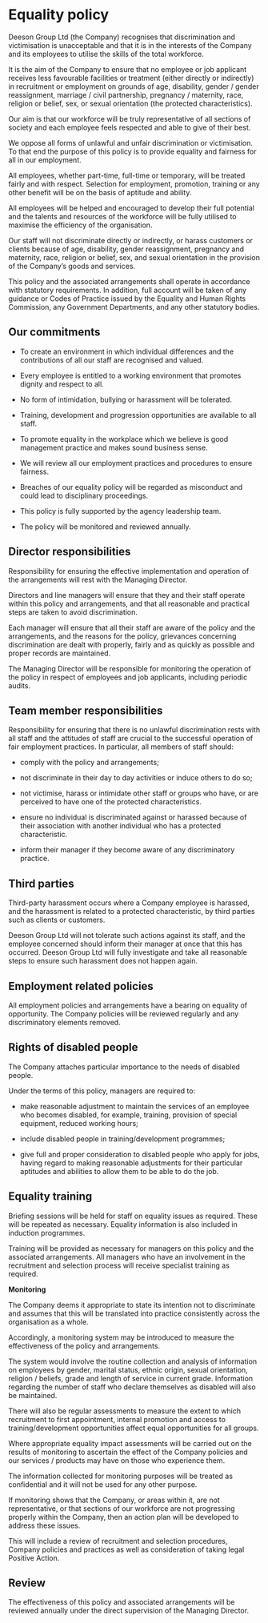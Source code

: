 # Equality policy

Deeson Group Ltd (the Company) recognises that discrimination and victimisation is unacceptable and that it is in the interests of the Company and its employees to utilise the skills of the total workforce. 

It is the aim of the Company to ensure that no employee or job applicant receives less favourable facilities or treatment (either directly or indirectly) in recruitment or employment on grounds of age, disability, gender / gender reassignment, marriage / civil partnership, pregnancy / maternity, race, religion or belief, sex, or sexual orientation (the protected characteristics).

Our aim is that our workforce will be truly representative of all sections of society and each employee feels respected and able to give of their best.

We oppose all forms of unlawful and unfair discrimination or victimisation. To that end the purpose of this policy is to provide equality and fairness for all in our employment.

All employees, whether part-time, full-time or temporary, will be treated fairly and with respect. Selection for employment, promotion, training or any other benefit will be on the basis of aptitude and ability. 

All employees will be helped and encouraged to develop their full potential and the talents and resources of the workforce will be fully utilised to maximise the efficiency of the organisation.

Our staff will not discriminate directly or indirectly, or harass customers or clients because of age, disability, gender reassignment, pregnancy and maternity, race, religion or belief, sex, and sexual orientation in the provision of the Company’s goods and services.

This policy and the associated arrangements shall operate in accordance with statutory requirements. In addition, full account will be taken of any guidance or Codes of Practice issued by the Equality and Human Rights Commission, any Government Departments, and any other statutory bodies.

## Our commitments

* To create an environment in which individual differences and the contributions of all our staff are recognised and valued.

* Every employee is entitled to a working environment that promotes dignity and respect to all. 

* No form of intimidation, bullying or harassment will be tolerated.

* Training, development and progression opportunities are available to all staff.

* To promote equality in the workplace which we believe is good management practice and makes sound business sense.

* We will review all our employment practices and procedures to ensure fairness.

* Breaches of our equality policy will be regarded as misconduct and could lead to disciplinary proceedings.

* This policy is fully supported by the agency leadership team. 

* The policy will be monitored and reviewed annually.

## Director responsibilities

Responsibility for ensuring the effective implementation and operation of the arrangements will rest with the Managing Director. 

Directors and line managers will ensure that they and their staff operate within this policy and arrangements, and that all reasonable and practical steps are taken to avoid discrimination. 

Each manager will ensure that all their staff are aware of the policy and the arrangements, and the reasons for the policy, grievances concerning discrimination are dealt with properly, fairly and as quickly as possible and proper records are maintained.

The Managing Director will be responsible for monitoring the operation of the policy in respect of employees and job applicants, including periodic audits.

## Team member responsibilities

Responsibility for ensuring that there is no unlawful discrimination rests with all staff and the attitudes of staff are crucial to the successful operation of fair employment practices. In particular, all members of staff should:

* comply with the policy and arrangements;

* not discriminate in their day to day activities or induce others to do so;

* not victimise, harass or intimidate other staff or groups who have, or are perceived to have one of the protected characteristics.

* ensure no individual is discriminated against or harassed because of their association with another individual who has a protected characteristic.

* inform their manager if they become aware of any discriminatory practice.

## Third parties

Third-party harassment occurs where a Company employee is harassed, and the harassment is related to a protected characteristic, by third parties such as clients or customers. 

Deeson Group Ltd will not tolerate such actions against its staff, and the employee concerned should inform their manager at once that this has occurred. Deeson Group Ltd will fully investigate and take all reasonable steps to ensure such harassment does not happen again.

## Employment related policies

All employment policies and arrangements have a bearing on equality of opportunity. The Company policies will be reviewed regularly and any discriminatory elements removed.

## Rights of disabled people

The Company attaches particular importance to the needs of disabled people.

Under the terms of this policy, managers are required to:

* make reasonable adjustment to maintain the services of an employee who becomes disabled, for example, training, provision of special equipment, reduced working hours; 

* include disabled people in training/development programmes;

* give full and proper consideration to disabled people who apply for jobs, having regard to making reasonable adjustments for their particular aptitudes and abilities to allow them to be able to do the job.

## Equality training

Briefing sessions will be held for staff on equality issues as required. These will be repeated as necessary. Equality information is also included in induction programmes.

Training will be provided as necessary for managers on this policy and the associated arrangements. All managers who have an involvement in the recruitment and selection process will receive specialist training as required.

**Monitoring**

The Company deems it appropriate to state its intention not to discriminate and assumes that this will be translated into practice consistently across the organisation as a whole. 

Accordingly, a monitoring system may be introduced to measure the effectiveness of the policy and arrangements.

The system would involve the routine collection and analysis of information on employees by gender, marital status, ethnic origin, sexual orientation, religion / beliefs, grade and length of service in current grade. Information regarding the number of staff who declare themselves as disabled will also be maintained.

There will also be regular assessments to measure the extent to which recruitment to first appointment, internal promotion and access to training/development opportunities affect equal opportunities for all groups.

Where appropriate equality impact assessments will be carried out on the results of monitoring to ascertain the effect of the Company policies and our services / products may have on those who experience them.

The information collected for monitoring purposes will be treated as confidential and it will not be used for any other purpose.

If monitoring shows that the Company, or areas within it, are not representative, or that sections of our workforce are not progressing properly within the Company, then an action plan will be developed to address these issues. 

This will include a review of recruitment and selection procedures, Company policies and practices as well as consideration of taking legal Positive Action.

## Review

The effectiveness of this policy and associated arrangements will be reviewed annually under the direct supervision of the Managing Director.

